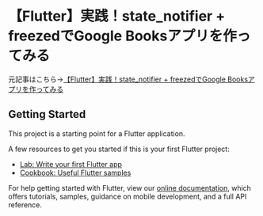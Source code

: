 # 【Flutter】実践！state_notifier + freezedでGoogle Booksアプリを作ってみる

元記事はこちら→[【Flutter】実践！state_notifier + freezedでGoogle Booksアプリを作ってみる](https://qiita.com/alpha2048/items/2222901db961235146c6)

## Getting Started

This project is a starting point for a Flutter application.

A few resources to get you started if this is your first Flutter project:

- [Lab: Write your first Flutter app](https://flutter.dev/docs/get-started/codelab)
- [Cookbook: Useful Flutter samples](https://flutter.dev/docs/cookbook)

For help getting started with Flutter, view our
[online documentation](https://flutter.dev/docs), which offers tutorials,
samples, guidance on mobile development, and a full API reference.
